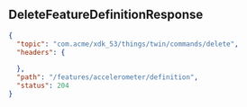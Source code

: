 ## DeleteFeatureDefinitionResponse

```json
{
  "topic": "com.acme/xdk_53/things/twin/commands/delete",
  "headers": {
    
  },
  "path": "/features/accelerometer/definition",
  "status": 204
}
```
